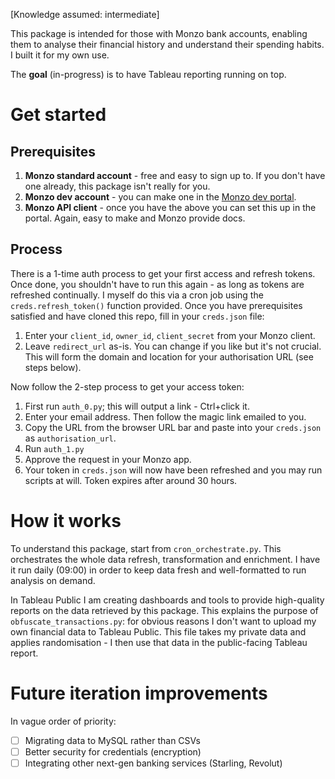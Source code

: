 [Knowledge assumed: intermediate]

This package is intended for those with Monzo bank accounts, enabling them to analyse their financial history and understand their spending habits. I built it for my own use.

The **goal** (in-progress) is to have Tableau reporting running on top.


# Get started
## Prerequisites
1. **Monzo standard account** - free and easy to sign up to. If you don't have one already, this package isn't really for you.
2. **Monzo dev account** - you can make one in the [Monzo dev portal](https://developers.monzo.com).
3. **Monzo API client** - once you have the above you can set this up in the portal. Again, easy to make and Monzo provide docs.

## Process
There is a 1-time auth process to get your first access and refresh tokens. Once done, you shouldn't have to run this again - as long as tokens are refreshed continually. I myself do this via a cron job using the `creds.refresh_token()` function provided.
Once you have prerequisites satisfied and have cloned this repo, fill in your `creds.json` file:
1. Enter your `client_id`, `owner_id`, `client_secret` from your Monzo client.
2. Leave `redirect_url` as-is. You can change if you like but it's not crucial. This will form the domain and location for your authorisation URL (see steps below).

Now follow the 2-step process to get your access token:
1. First run `auth_0.py`; this will output a link - Ctrl+click it.
2. Enter your email address. Then follow the magic link emailed to you.
3. Copy the URL from the browser URL bar and paste into your `creds.json` as `authorisation_url`.
4. Run `auth_1.py`
5. Approve the request in your Monzo app.
6. Your token in `creds.json` will now have been refreshed and you may run scripts at will. Token expires after around 30 hours.

# How it works
To understand this package, start from `cron_orchestrate.py`. This orchestrates the whole data refresh, transformation and enrichment. I have it run daily (09:00) in order to keep data fresh and well-formatted to run analysis on demand.

In Tableau Public I am creating dashboards and tools to provide high-quality reports on the data retrieved by this package. This explains the purpose of `obfuscate_transactions.py`: for obvious reasons I don't want to upload my own financial data to Tableau Public. This file takes my private data and applies randomisation - I then use that data in the public-facing Tableau report.

# Future iteration improvements
In vague order of priority:

- [ ] Migrating data to MySQL rather than CSVs
- [ ] Better security for credentials (encryption)
- [ ] Integrating other next-gen banking services (Starling, Revolut)
